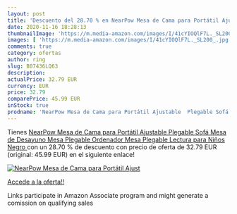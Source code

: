 ```yaml
---
layout: post
title: 'Descuento del 28.70 % en NearPow Mesa de Cama para Portátil Ajust'
date: 2020-11-16 18:28:13
thumbnailImage: 'https://m.media-amazon.com/images/I/41cYIOQlF7L._SL200_.jpg'
images: [ 'https://m.media-amazon.com/images/I/41cYIOQlF7L._SL200_.jpg' ]
comments: true
category: ofertas
author: ring
slug: B07436LQ63
description:
actualPrice: 32.79 EUR
currency: EUR
price: 32.79
comparePrice: 45.99 EUR
inStock: true
prodname: 'NearPow Mesa de Cama para Portátil Ajustable  Plegable Sofá Mesa de Desayuno  Mesa Plegable Ordenador  Mesa Plegable Lectura para Niños  Negro '
---
```


Tienes [NearPow Mesa de Cama para Portátil Ajustable  Plegable Sofá Mesa de Desayuno  Mesa Plegable Ordenador  Mesa Plegable Lectura para Niños  Negro ](https://www.amazon.es/dp/B07436LQ63/?tag=tolees-21) con un 28.70 % de descuento con precio de oferta de 32.79 EUR (original: 45.99 EUR) en el siguiente enlace!

[![NearPow Mesa de Cama para Portátil Ajust](https://m.media-amazon.com/images/I/41cYIOQlF7L._SL200_.jpg)](https://www.amazon.es/dp/B07436LQ63/?tag=tolees-21)

[Accede a la oferta!!](https://www.amazon.es/dp/B07436LQ63/?tag=tolees-21)

Links participate in Amazon Associate program and might generate a comission on qualifying sales


